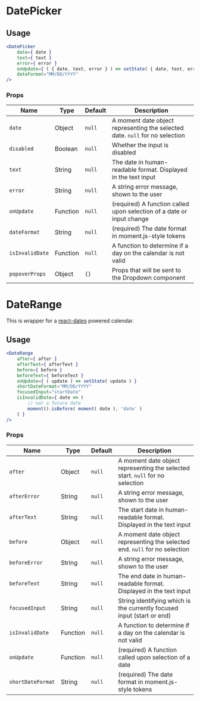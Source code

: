 DatePicker
===

## Usage

```jsx
<DatePicker
	date={ date }
	text={ text }
	error={ error }
	onUpdate={ ( { date, text, error } ) => setState( { date, text, error } ) }
	dateFormat="MM/DD/YYYY"
/>
```

### Props

Name | Type | Default | Description
--- | --- | --- | ---
`date` | Object | `null` | A moment date object representing the selected date. `null` for no selection
`disabled` | Boolean | `null` | Whether the input is disabled
`text` | String | `null` | The date in human-readable format. Displayed in the text input
`error` | String | `null` | A string error message, shown to the user
`onUpdate` | Function | `null` | (required) A function called upon selection of a date or input change
`dateFormat` | String | `null` | (required) The date format in moment.js-style tokens
`isInvalidDate` | Function | `null` | A function to determine if a day on the calendar is not valid
`popoverProps`   | Object   | `{}` | Props that will be sent to the Dropdown component


DateRange
===

This is wrapper for a [react-dates](https://github.com/airbnb/react-dates) powered calendar.

## Usage

```jsx
<DateRange
	after={ after }
	afterText={ afterText }
	before={ before }
	beforeText={ beforeText }
	onUpdate={ ( update ) => setState( update ) }
	shortDateFormat="MM/DD/YYYY"
	focusedInput="startDate"
	isInvalidDate={ date => (
		// not a future date
		moment().isBefore( moment( date ), 'date' )
	) }
/>
```

### Props

Name | Type | Default | Description
--- | --- | --- | ---
`after` | Object | `null` | A moment date object representing the selected start. `null` for no selection
`afterError` | String | `null` | A string error message, shown to the user
`afterText` | String | `null` | The start date in human-readable format. Displayed in the text input
`before` | Object | `null` | A moment date object representing the selected end. `null` for no selection
`beforeError` | String | `null` | A string error message, shown to the user
`beforeText` | String | `null` | The end date in human-readable format. Displayed in the text input
`focusedInput` | String | `null` | String identifying which is the currently focused input (start or end)
`isInvalidDate` | Function | `null` | A function to determine if a day on the calendar is not valid
`onUpdate` | Function | `null` | (required) A function called upon selection of a date
`shortDateFormat` | String | `null` | (required) The date format in moment.js-style tokens
